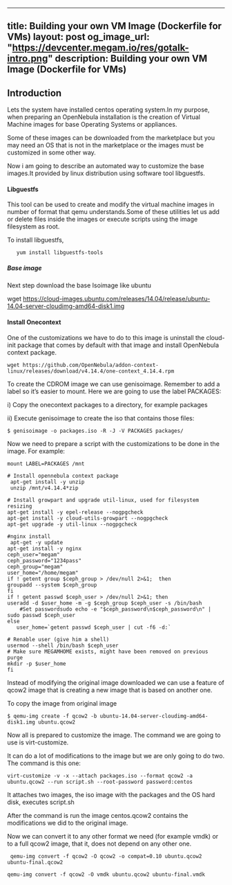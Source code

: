 
---
title: Building your own VM Image (Dockerfile for VMs)
layout: post
og_image_url: "https://devcenter.megam.io/res/gotalk-intro.png"
description: Building your own VM Image (Dockerfile for VMs)
---

## Introduction

   Lets the system have installed centos operating system.In my purpose, when preparing an OpenNebula installation is the creation of Virtual Machine images for base Operating Systems or appliances.

   Some of these images can be downloaded from the marketplace but you may need an OS that is not in the marketplace or the images must be customized in some other way.

   Now i am going to describe an automated way to customize the base images.It provided by linux distribution using software tool libguestfs.

#### Libguestfs
  This tool can be used to create and modify the virtual machine images in number of format that qemu understands.Some of these utilities let us add or delete files inside the images or execute scripts using the image filesystem as root.

  To install libguestfs,


       yum install libguestfs-tools

##### Base image

 Next step download the base Isoimage like ubuntu

   wget https://cloud-images.ubuntu.com/releases/14.04/release/ubuntu-14.04-server-cloudimg-amd64-disk1.img


#### Install Onecontext
  One of the customizations we have to do to this image is uninstall the cloud-init package that comes by default with that image and install OpenNebula context package.

    wget https://github.com/OpenNebula/addon-context-linux/releases/download/v4.14.4/one-context_4.14.4.rpm


  To create the CDROM image we can use genisoimage. Remember to add a label so it’s easier to mount. Here we are going to use the label PACKAGES:

i) Copy the onecontext packages to a directory, for example packages

ii) Execute genisoimage to create the iso that contains those files:

    $ genisoimage -o packages.iso -R -J -V PACKAGES packages/


  Now we need to prepare a script with the customizations to be done in the image. For example:




    mount LABEL=PACKAGES /mnt

    # Install opennebula context package
     apt-get install -y unzip
     unzip /mnt/v4.14.4*zip

    # Install growpart and upgrade util-linux, used for filesystem resizing
    apt-get install -y epel-release --nogpgcheck
    apt-get install -y cloud-utils-growpart --nogpgcheck
    apt-get upgrade -y util-linux --nogpgcheck

    #nginx install
     apt-get -y update
    apt-get install -y nginx
    ceph_user="megam"
    ceph_password="1234pass"
    ceph_group="megam"
    user_home="/home/megam"
    if ! getent group $ceph_group > /dev/null 2>&1;  then
    groupadd --system $ceph_group
    fi
    if ! getent passwd $ceph_user > /dev/null 2>&1; then
    useradd -d $user_home -m -g $ceph_group $ceph_user -s /bin/bash
        #Set passwordsudo echo -e "$ceph_password\n$ceph_password\n" | sudo passwd $ceph_user
    else
       user_home=`getent passwd $ceph_user | cut -f6 -d:`

    # Renable user (give him a shell)
    usermod --shell /bin/bash $ceph_user
    # Make sure MEGAMHOME exists, might have been removed on previous purge
    mkdir -p $user_home
    fi


Instead of modifying the original image downloaded we can use a feature of qcow2 image that is creating a new image that is based on another one.

 To copy the image from original image

    $ qemu-img create -f qcow2 -b ubuntu-14.04-server-cloudimg-amd64-disk1.img ubuntu.qcow2

  Now all is prepared to customize the image. The command we are going to use is virt-customize.

  It can do a lot of modifications to the image but we are only going to do two. The command is this one:  

    virt-customize -v -x --attach packages.iso --format qcow2 -a ubuntu.qcow2 --run script.sh --root-password password:centos

   It attaches two images, the iso image with the packages and the OS hard disk, executes script.sh

   After the command is run the image centos.qcow2 contains the modifications we did to the original image.

   Now we can convert it to any other format we need (for example vmdk) or to a full qcow2 image, that it, does not depend on any other one.

     qemu-img convert -f qcow2 -O qcow2 -o compat=0.10 ubuntu.qcow2 ubuntu-final.qcow2

    qemu-img convert -f qcow2 -O vmdk ubuntu.qcow2 ubuntu-final.vmdk

